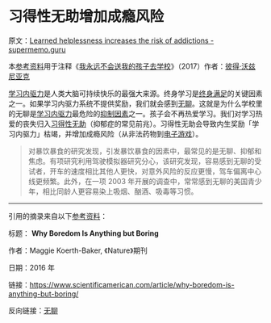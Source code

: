 # 习得性无助增加成瘾风险

原文：[Learned helplessness increases the risk of addictions - supermemo.guru](https://supermemo.guru/wiki/Learned_helplessness_increases_the_risk_of_addictions)

本[参考资料](https://supermemo.guru/wiki/References)用于注释《[我永远不会送我的孩子去学校](https://supermemo.guru/wiki/Problem_of_Schooling)》（2017）作者：[彼得·沃兹尼亚克](https://supermemo.guru/wiki/Piotr_Wozniak)

[学习内驱力](https://supermemo.guru/wiki/Learn_drive)是人类大脑可持续快乐的最强大来源。终身学习是[终身满足](https://supermemo.guru/wiki/Simple_formula_for_happiness)的关键因素之一。如果学习内驱力系统不提供奖励，我们就会感到[无聊](https://supermemo.guru/wiki/Boredom)。这就是为什么学校里的无聊是[学习内驱力](https://supermemo.guru/wiki/Learn_drive)最危险的[抑制因素](https://supermemo.guru/wiki/Schools_suppress_the_learn_drive)之一。孩子会不再热爱学习。我们对学习热爱的丧失归入[习得性无助](https://supermemo.guru/wiki/Learned_helplessness)（抑郁症的常见前兆）。习得性无助会导致内生奖励「学习内驱力」枯竭，并增加成瘾风险（从非法药物到[电子游戏](https://supermemo.guru/wiki/Videogames)）。

> 对暴饮暴食的研究发现，引发暴饮暴食的因素中，最常见的是无聊、抑郁和焦虑。有项研究利用驾驶模拟器研究分心，该研究发现，容易感到无聊的受试者，开车的速度相比其他人更快，对意外风险的反应更慢，驾车偏离中心线更频繁。此外，在一项 2003 年开展的调查中，常常感到无聊的美国青少年，相比同龄人更容易染上吸烟、酗酒、吸毒等习惯。

------

引用的摘录来自以下[参考资料](https://supermemo.guru/wiki/References)：

标题： **Why Boredom Is Anything but Boring** 

作者：Maggie Koerth-Baker, 《Nature》期刊

日期：2016 年

链接：https://www.scientificamerican.com/article/why-boredom-is-anything-but-boring/

反向链接：[无聊](https://supermemo.guru/wiki/Boredom)